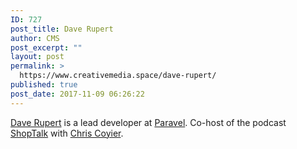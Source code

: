 ```yaml
---
ID: 727
post_title: Dave Rupert
author: CMS
post_excerpt: ""
layout: post
permalink: >
  https://www.creativemedia.space/dave-rupert/
published: true
post_date: 2017-11-09 06:26:22
---
```

<a href="https://daverupert.com/">Dave Rupert</a> is a lead developer at <a href="https://paravelinc.com/">Paravel</a>. Co-host of the podcast <a href="https://shoptalkshow.com/">ShopTalk</a> with <a href="https://chriscoyier.net/">Chris Coyier</a>.